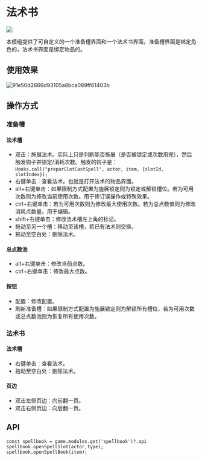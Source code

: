 # 法术书
![](https://img.shields.io/badge/Foundry-v11.315-informational)

本模组提供了可自定义的一个准备槽界面和一个法术书界面。准备槽界面是绑定角色的，法术书界面是绑定物品的。

## 使用效果
![91e50d2666d93105a8bca089ff61403b](https://github.com/EternalRider/spellbook/assets/46736326/fbbde62e-4171-441f-bb99-10a8bdcb7050)

## 操作方式
### 准备槽
#### 法术槽
- 双击：施展法术。实际上只是判断能否施展（是否被锁定或次数用完），然后触发钩子并锁定/消耗次数。触发的钩子是：`Hooks.call("preparSlotCastSpell", actor, item, {slotId, slotIndex});`
- 右键单击：查看法术。也就是打开法术的物品界面。
- alt+右键单击：如果限制方式配置为施展锁定则为锁定或解锁槽位。若为可用次数则为修改当前使用次数。用于修订误操作或特殊效果。
- ctrl+右键单击：若为可用次数则为修改最大使用次数。若为总点数值则为修改消耗点数量。用于编辑。
- shift+右键单击：修改法术槽左上角的标记。
- 拖动至另一个槽：移动至该槽，若已有法术则交换。
- 拖动至空白处：删除法术。

#### 总点数池
- alt+右键单击：修改当前点数。
- ctrl+右键单击：修改最大点数。

#### 按钮
- 配置：修改配置。
- 刷新准备槽：如果限制方式配置为施展锁定则为解锁所有槽位，若为可用次数或总点数池则为恢复所有使用次数。

### 法术书
#### 法术槽
- 右键单击：查看法术。
- 拖动至空白处：删除法术。

#### 页边
- 双击左侧页边：向前翻一页。
- 双击右侧页边：向后翻一页。

## API
```
const spellbook = game.modules.get('spellbook')?.api
spellbook.openSpellSlot(actor,type);
spellbook.openSpellBook(item);
```